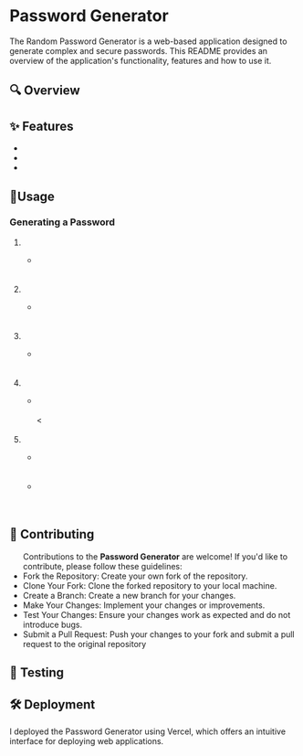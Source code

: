 # Password Generator
The Random Password Generator is a web-based application designed to generate complex and secure passwords. This README provides an overview of the application's functionality, features and how to use it.

## 🔍 Overview


## ✨ Features
<ul>
  <li></li>
  <li></li>
  <li></li>
</ul>


## 🚀Usage
### Generating a Password
<ol>
  <li></li>
  <ul>
    <li></li>
    <br>
    
    
  </ul>
  <br>
  <li></li>
  <ul>
    <li></li>
    <br>
   
  </ul>
  <br>
  <li></li>
  <ul>
    <li></li>
    <br>
   
  </ul>
  <br>
  <li></li>
  <ul>
    <li></li>
    <br>
    <
  </ul>
  <br>
   <li></li>
  <ul>
    <li></li>
    <br>
    <br>
    <li></li>
    <br>
   
  </ul>
  <br>
  
</ol>


## 🤝 Contributing
<ul>
  Contributions to the <strong>Password Generator</strong> are welcome! If you'd like to contribute, please follow these guidelines:
  <br>
  <li>
    Fork the Repository: Create your own fork of the repository.
  </li>
  <li>
  Clone Your Fork: Clone the forked repository to your local machine.
  </li>
  <li>
  Create a Branch: Create a new branch for your changes.
  </li>
  <li>
  Make Your Changes: Implement your changes or improvements.
  </li>
  <li>
  Test Your Changes: Ensure your changes work as expected and do not introduce bugs.
  </li>
  <li>
  Submit a Pull Request: Push your changes to your fork and submit a pull request to the original repository
  </li>
</ul>

## 🧪 Testing

## 🛠️ Deployment
I deployed the Password Generator using Vercel, which offers an intuitive interface for deploying web applications.


